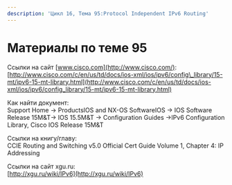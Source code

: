 ```yaml
---
description: 'Цикл 16, Тема 95:Protocol Independent IPv6 Routing'
---
```


# Материалы по теме 95

Ссылки на сайт [www.cisco.com](http://www.cisco.com/):  
[http://www.cisco.com/c/en/us/td/docs/ios-xml/ios/ipv6/config\_library/15-mt/ipv6-15-mt-library.html](http://www.cisco.com/c/en/us/td/docs/ios-xml/ios/ipv6/config_library/15-mt/ipv6-15-mt-library.html)

Как найти документ:  
Support Home → ProductsIOS and NX-OS SoftwareIOS → IOS Software Release 15M&T→ IOS 15.5M&T → Configuration Guides →IPv6 Configuration Library, Cisco IOS Release 15M&T

Ссылки на книгу/главу:  
CCIE Routing and Switching v5.0 Official Cert Guide Volume 1, Chapter 4: IP Addressing

Ссылки на сайт xgu.ru:  
[http://xgu.ru/wiki/IPv6](http://xgu.ru/wiki/IPv6)

